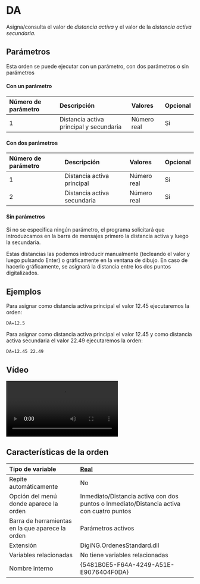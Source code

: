 # DA

Asigna/consulta el valor de _distancia activa_ y el valor de la _distancia activa secundaria._

## Parámetros

Esta orden se puede ejecutar con un parámetro, con dos parámetros o sin parámetros

#### Con un parámetro

| Número de parámetro | Descripción | Valores | Opcional |
| :--- | :--- | :--- | :--- |
| 1 | Distancia activa principal y secundaria | Número real | Si |

#### Con dos parámetros

| Número de parámetro | Descripción | Valores | Opcional |
| :--- | :--- | :--- | :--- |
| 1 | Distancia activa principal | Número real | Si |
| 2 | Distancia activa secundaria | Número real | Si |

#### Sin parámetros

Si no se especifica ningún parámetro, el programa solicitará que introduzcamos en la barra de mensajes primero la distancia activa y luego la secundaria.

Estas distancias las podemos introducir manualmente \(tecleando el valor y luego pulsando Enter\) o gráficamente en la ventana de dibujo. En caso de hacerlo gráficamente, se asignará la distancia entre los dos puntos digitalizados.

## Ejemplos

Para asignar como distancia activa principal el valor 12.45 ejecutaremos la orden:

```text
DA=12.5
```

Para asignar como distancia activa principal el valor 12.45 y como distancia activa secundaria el valor 22.49 ejecutaremos la orden:

```text
DA=12.45 22.49
```

## Vídeo

![](https://digi21.blob.core.windows.net/videos-ayuda/DA.mp4)

## Características de la orden

| Tipo de variable | [Real](../../../ordenes/variables/variables-reales.md) |
| :--- | :--- |
| Repite automáticamente | No |
| Opción del menú donde aparece la orden | Inmediato/Distancia activa con dos puntos o Inmediato/Distancia activa con cuatro puntos |
| Barra de herramientas en la que aparece la orden | Parámetros activos |
| Extensión | DigiNG.OrdenesStandard.dll |
| Variables relacionadas | No tiene variables relacionadas |
| Nombre interno | {5481B0E5-F64A-4249-A51E-E9076404F0DA} |

